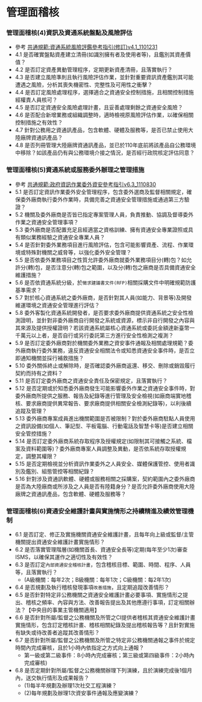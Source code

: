 # 管理面稽核
### 管理面稽核(4)資訊及資通系統盤點及風險評估 
- 參考 [共通規範:資通系統風險評鑑參考指引(修訂)v4.1_1101231](https://www.nccst.nat.gov.tw/CommonSpecification?lang=zh)
- 4.1	是否確實盤點資產建立清冊(如識別擁有者及使用者等)，且鑑別其資產價值？
- 4.2	是否訂定資產異動管理程序，定期更新資產清冊，且落實執行？
- 4.3	是否建立風險準則且執行風險評估作業，並針對重要資訊資產鑑別其可能遭遇之風險，分析其喪失機密性、完整性及可用性之衝擊？
- 4.4	是否訂定風險處理程序，選擇適合之資通安全控制措施，且相關控制措施經權責人員核可？
- 4.5	是否訂定資通安全風險處理計畫，且妥善處理剩餘之資通安全風險？
- 4.6	是否配合新增業務或組織調整時，適時檢視原風險評估作業，以確保相關控制措施之有效性？
- 4.7	針對公務用之資通訊產品，包含軟體、硬體及服務等，是否已禁止使用大陸廠牌資通訊產品？
- 4.8	是否列冊管理大陸廠牌資通訊產品，並已於110年底前將該產品自公務環境中移除？如該產品仍有與公務環境介接之情況，是否經行政院核定評估同意？


### 管理面稽核(5)資通系統或服務委外辦理之管理措施
- 參考 [共通規範:政府資訊作業委外資安參考指引v6.3_1110830](https://www.nccst.nat.gov.tw/CommonSpecification?lang=zh)
- 5.1	是否訂定資訊作業委外安全管理程序，包含委外選商及監督相關規定，確保委外廠商執行委外作業時，具備完善之資通安全管理措施或通過第三方驗證？
- 5.2	機關及委外廠商是否皆已指定專案管理人員，負責推動、協調及督導委外作業之資通安全管理事項？
- 5.3	委外廠商是否配置充足且經適當之資格訓練、擁有資通安全專業證照或具有類似業務經驗之資通安全專業人員？
- 5.4	是否針對委外業務項目進行風險評估，包含可能影響資產、流程、作業環境或特殊對機關之威脅等，以強化委外安全管理？
- 5.5	是否依委外業務項目之性質允許委外廠商就委外業務項目分(轉)包？如允許分(轉)包，是否注意分(轉)包之範圍，以及分(轉)包之廠商是否具備資通安全維護措施？
- 5.6	是否依資通系統分級，於`徵求建議書文件(RFP)`相關採購文件中明確規範防護基準需求？
- 5.7	對於核心資通系統之委外廠商，是否針對其人員(如能力、背景等)及開發維運環境之資通安全管理進行評估？
- 5.8	委外客製化資通系統開發者，是否要求委外廠商提供資通系統之安全性檢測證明，並針對非委外廠商自行開發之系統或資源，標示非自行開發之內容與其來源及提供授權證明？若該資通系統屬核心資通系統或委託金額達新臺幣一千萬元以上者，是否自行或另行委託第三方進行安全性檢測之複測？
- 5.9	是否訂定委外廠商對於機關委外業務之資安事件通報及相關處理規範？委外廠商執行委外業務，違反資通安全相關法令或知悉資通安全事件時，是否立即通知機關並採行補救措施？
- 5.10	委外關係終止或解除時，是否確認委外廠商返還、移交、刪除或銷毀履行契約而持有之資料？
- 5.11	是否訂定委外廠商之資通安全責任及保密規定，且落實執行？
- 5.12	是否定期或於知悉委外廠商發生可能影響委外作業之資通安全事件時，對委外廠商所提供之服務、報告及紀錄等進行管理及安全檢視(如廠商端實地稽核、要求廠商提供異常報告、要求廠商提供相關安全檢測紀錄等)，以利後續追蹤及管理？
- 5.13	委外廠商專案成員進出機關範圍是否被限制？對於委外廠商駐點人員使用之資訊設備(如個人、筆記型、平板電腦、行動電話及智慧卡等)是否建立相關安全管控措施？
- 5.14	是否訂定委外廠商系統存取程序及授權規定(如限制其可接觸之系統、檔案及資料範圍等)？委外廠商專案人員調整及異動，是否依系統存取授權規定，調整其權限？
- 5.15	是否定期檢視並分析資訊作業委外之人員安全、媒體保護管控、使用者識別及鑑別、組態管控等相關紀錄？
- 5.16	針對涉及資通訊軟體、硬體或服務相關之採購案，契約範圍內之委外廠商是否為大陸廠商或所涉及之人員是否有陸籍身分？是否允許委外廠商使用大陸廠牌之資通訊產品，包含軟體、硬體及服務等？


### 管理面稽核(6)資通安全維護計畫與實施情形之持續精進及績效管理機制
- 6.1	是否訂定、修正及實施機關資通安全維護計畫，且每年向上級或監督/主管機關提出資通安全維護計畫實施情形？
- 6.2	是否落實管理階層(如機關首長、資通安全長等)定期(每年至少1次)審查ISMS，以確保其運作之適切性及有效性？
- 6.3	是否訂定`內部資通安全稽核計畫`，包含稽核目標、範圍、時間、程序、人員等，且落實執行？
  - (A級機關：每年2次；B級機關：每年1次；C級機關：每2年1次)
- 6.4	是否規劃及執行稽核發現事項`改善措施`，且定期追蹤改善情形？
- 6.5	是否針對特定非公務機關之資通安全維護計畫必要事項、實施情形之提出、稽核之頻率、內容與方法、改善報告提出及其他應遵行事項，訂定相關辦法？【中央目的事業主管機關適用】
- 6.6	是否針對所屬/監督之公務機關及所管之CI提供者稽核其資通安全維護計畫實施情形，包含訂定稽核計畫、稽核相關紀錄及提出稽核報告等？且針對實施有缺失或待改善者追蹤其改善情形？
- 6.7	是否針對所屬/監督之公務機關及所管之特定非公務機關通報之事件於規定時間內完成審核，且於1小時內依指定之方式向上通報？
  - 第一級或第二級事件：8小時內完成審核；第三級或第四級事件：2小時內完成審核)
- 6.8	是否定期針對所屬/監督之公務機關辦理下列演練，且於演練完成後1個月內，送交執行情形及成果報告？
  - (1)每半年規劃及辦理1次社交工程演練？
  - (2)每年規劃及辦理1次資安事件通報及應變演練？

